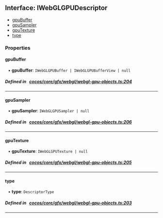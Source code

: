 ## Interface: IWebGLGPUDescriptor

- [gpuBuffer](#gpuBuffer)
- [gpuSampler](#gpuSampler)
- [gpuTexture](#gpuTexture)
- [type](#type)

### Properties

#### gpuBuffer

<div style="margin-left: 10px;">


• **gpuBuffer**: ``IWebGLGPUBuffer | IWebGLGPUBufferView | null``

</div>

##### Defined in &nbsp;   [cocos/core/gfx/webgl/webgl-gpu-objects.ts:204](https://github.com/cocos-creator/engine/blob/c7bf6b8a9/cocos/core/gfx/webgl/webgl-gpu-objects.ts#L204)&nbsp;
___
#### gpuSampler

<div style="margin-left: 10px;">


• **gpuSampler**: ``IWebGLGPUSampler | null``

</div>

##### Defined in &nbsp;   [cocos/core/gfx/webgl/webgl-gpu-objects.ts:206](https://github.com/cocos-creator/engine/blob/c7bf6b8a9/cocos/core/gfx/webgl/webgl-gpu-objects.ts#L206)&nbsp;
___
#### gpuTexture

<div style="margin-left: 10px;">


• **gpuTexture**: ``IWebGLGPUTexture | null``

</div>

##### Defined in &nbsp;   [cocos/core/gfx/webgl/webgl-gpu-objects.ts:205](https://github.com/cocos-creator/engine/blob/c7bf6b8a9/cocos/core/gfx/webgl/webgl-gpu-objects.ts#L205)&nbsp;
___
#### type

<div style="margin-left: 10px;">


• **type**: ``DescriptorType``

</div>

##### Defined in &nbsp;   [cocos/core/gfx/webgl/webgl-gpu-objects.ts:203](https://github.com/cocos-creator/engine/blob/c7bf6b8a9/cocos/core/gfx/webgl/webgl-gpu-objects.ts#L203)&nbsp;
___

